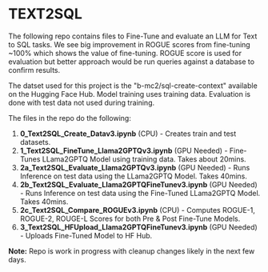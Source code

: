 # TEXT2SQL
The following repo contains files to Fine-Tune and evaluate an LLM for Text to SQL tasks.
We see big improvement in ROGUE scores from fine-tuning ~100% which shows the value of fine-tuning.
ROGUE score is used for evaluation but better approach would be run queries against a database to confirm results.

The datset used for this project is the "b-mc2/sql-create-context" available on the Hugging Face Hub.
Model training uses training data. Evaluation is done with test data not used during training.

The files in the repo do the following:
1. **0_Text2SQL_Create_Datav3.ipynb** (CPU) - Creates train and test datasets.
2. **1_Text2SQL_FineTune_Llama2GPTQv3.ipynb** (GPU Needed) - Fine-Tunes LLama2GPTQ Model using training data. Takes about 20mins. 
3. **2a_Text2SQL_Evaluate_Llama2GPTQv3.ipynb** (GPU Needed) - Runs Inference on test data using the LLama2GPTQ Model. Takes 40mins.
4. **2b_Text2SQL_Evaluate_Llama2GPTQFineTunev3.ipynb** (GPU Needed) -  Runs Inference on test data using the Fine-Tuned LLama2GPTQ Model. Takes 40mins.
5. **2c_Text2SQL_Compare_ROGUEv3.ipynb** (CPU) - Computes ROGUE-1, ROGUE-2, ROUGE-L Scores for both Pre & Post Fine-Tune Models.
6. **3_Text2SQL_HFUpload_Llama2GPTQFineTunev3.ipynb** (GPU Needed) - Uploads Fine-Tuned Model to HF Hub.

 

**Note:** Repo is work in progress with cleanup changes likely in the next few days. 
